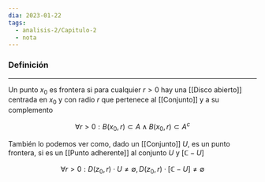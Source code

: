```yaml
---
dia: 2023-01-22
tags:
  - analisis-2/Capitulo-2
  - nota
---
```

### Definición
---
Un punto $x_0$ es frontera si para cualquier $r > 0$ hay una [[Disco abierto]] centrada en $x_0$ y con radio $r$ que pertenece al [[Conjunto]] y a su complemento

$$ \forall r > 0 : B(x_0, r) \subset A \land B(x_0, r) \subset A^c $$

También lo podemos ver como, dado un [[Conjunto]] $U$, es un punto frontera, si es un [[Punto adherente]] al conjunto $U$ y $[\mathbb{C} - U]$

$$\forall r>0:D(z_0,r) \cdot U \neq \emptyset, D(z_0,r) \cdot [\mathbb{C} - U] \neq \emptyset$$